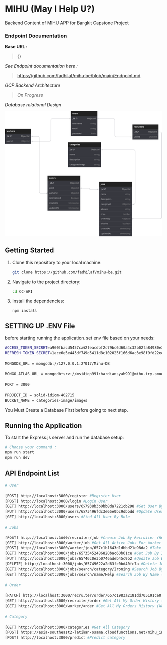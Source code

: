 # MIHU (May I Help U?)

Backend Content of MIHU APP for Bangkit Capstone Project

### Endpoint Documentation

**Base URL :**

> {}

_See Endpoint documentation here :_

> https://github.com/fadhilaf/mihu-be/blob/main/Endpoint.md

_GCP Backend Architecture_

> _On Progress_

_Database relational Design_

![image](https://github.com/MIHU-PROJECT/mihu-be/blob/main/CC-API/src/assets/MIHU_Schema_Design.svg)

## Getting Started

1. Clone this repository to your local machine:

   ```bash
   git clone https://github.com/fadhilaf/mihu-be.git
   ```

2. Navigate to the project directory:

   ```bash
   cd CC-API
   ```

3. Install the dependencies:

   ```bash
   npm install
   ```

## SETTING UP .ENV File

before starting running the application, set env file based on your needs:

```bash
ACCESS_TOKEN_SECRET=a960fbacd5457ca62feacdbf2c79bc6d60a4c32b02fa84980e31c3d81be58ae85c5455769d5a9927d355c6484c7e4b709c585009efee57fa34a53d8763cfe06d
REFRESH_TOKEN_SECRET=1ace6e5e443df749d5411d8c102025f166d6ac3e98f9fd22eeb0ceea7dfbeb571c6223870ad04ca3bef8e8a53d9221e0868f0110555b30487148d6cf2285203d

MONGODB_URL = mongodb://127.0.0.1:27017/Mihu-DB

MONGO_ATLAS_URL = mongodb+srv://msidiqh991:hardiansyah991@mihu-try.smuoa3c.mongodb.net/MIHU-CloudDB

PORT = 3000

PROJECT_ID = solid-idiom-402715
BUCKET_NAME = categories-image/images
```

You Must Create a Database First before going to next step.

## Running the Application

To start the Express.js server and run the database setup:

```bash
# Choose your command :
npm run start
npm run dev
```

## API Endpoint List

```bash
# User

[POST] http://localhost:3000/register #Register User
[POST] http://localhost:3000/login #Login User
[GET] http://localhost:3000/users/657938b3b0bb8da7221cb298 #Get User By Id
[PUT] http://localhost:3000/users/6573496fdc3e65e0bc9dbbdd #Update User By Id
[GET] http://localhost:3000/users #Find All User By Role

# Jobs

[POST] http://localhost:3000/recruiter/job #Create Job By Recruiter (Recruiter)
[GET] http://localhost:3000/worker/job #Get All Active Jobs For Worker (Worker)
[POST] http://localhost:3000/worker/job/657c1b1643d1dbbd21e98da2 #Take Job By Worker (Worker)
[GET] http://localhost:3000/jobs/65735452486820bac60b61ce #Get Job By Id (Worker)
[PUT] http://localhost:3000/jobs/65746c0e3b0746adeb45c9b2 #Update Job By Id (Worker)
[DELETE] http://localhost:3000/jobs/65749622a2d63fc0bd40fc7a #Delete Job By Id (Worker)
[GET] http://localhost:3000/jobs/search/category/Ironing #Search Job By Category (Worker)
[GET] http://localhost:3000/jobs/search/name/Help #Search Job By Name (Worker)

# Order

[PATCH] http://localhost:3000/recruiter/order/657c1983a2181dd705191ce0 #Update Order Completed by Recruiter (Recruiter)
[GET] http://localhost:3000/recruiter/order #Get All My Order History (Recruiter)
[GET] http://localhost:3000/worker/order #Get All My Orders History (Worker)

# Category

[GET] http://localhost:3000/categories #Get All Category
[POST] https://asia-southeast2-latihan-osama.cloudfunctions.net/mihu_inference #MIHU Model Inference
[POST] http://localhost:3000/predict #Predict category
```
